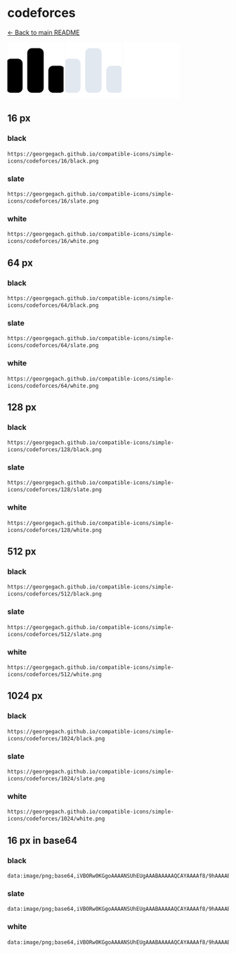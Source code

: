 # codeforces

[← Back to main README](../../README.md)


<img src="./128/black.png" width="128" alt="codeforces black icon" />
<img src="./128/slate.png" width="128" alt="codeforces slate icon" />
<img src="./128/white.png" width="128" alt="codeforces white icon" />

## 16 px

### black
```
https://georgegach.github.io/compatible-icons/simple-icons/codeforces/16/black.png
```

### slate
```
https://georgegach.github.io/compatible-icons/simple-icons/codeforces/16/slate.png
```

### white
```
https://georgegach.github.io/compatible-icons/simple-icons/codeforces/16/white.png
```

## 64 px

### black
```
https://georgegach.github.io/compatible-icons/simple-icons/codeforces/64/black.png
```

### slate
```
https://georgegach.github.io/compatible-icons/simple-icons/codeforces/64/slate.png
```

### white
```
https://georgegach.github.io/compatible-icons/simple-icons/codeforces/64/white.png
```

## 128 px

### black
```
https://georgegach.github.io/compatible-icons/simple-icons/codeforces/128/black.png
```

### slate
```
https://georgegach.github.io/compatible-icons/simple-icons/codeforces/128/slate.png
```

### white
```
https://georgegach.github.io/compatible-icons/simple-icons/codeforces/128/white.png
```

## 512 px

### black
```
https://georgegach.github.io/compatible-icons/simple-icons/codeforces/512/black.png
```

### slate
```
https://georgegach.github.io/compatible-icons/simple-icons/codeforces/512/slate.png
```

### white
```
https://georgegach.github.io/compatible-icons/simple-icons/codeforces/512/white.png
```

## 1024 px

### black
```
https://georgegach.github.io/compatible-icons/simple-icons/codeforces/1024/black.png
```

### slate
```
https://georgegach.github.io/compatible-icons/simple-icons/codeforces/1024/slate.png
```

### white
```
https://georgegach.github.io/compatible-icons/simple-icons/codeforces/1024/white.png
```

## 16 px in base64

### black
```
data:image/png;base64,iVBORw0KGgoAAAANSUhEUgAAABAAAAAQCAYAAAAf8/9hAAAABmJLR0QA/wD/AP+gvaeTAAAAi0lEQVQ4jd3TQQrCMBAF0FfJEewN1K16CC/tKaS74g3MIXSRCC1tJKE7PwRmJsOfz5+Ejeh+3F1xyPETjxbiCyLe+bxwXmvcFQiO2E/yHqe1xrBVasB9Mi3i1kpQJXWCmeLQMk0yd6a4ZGIJC3NbCRb4A4Ig7b7PecQo/ZGqeie98e/uRww5rq1vwwdzchsgRATB3wAAAABJRU5ErkJggg==
```

### slate
```
data:image/png;base64,iVBORw0KGgoAAAANSUhEUgAAABAAAAAQCAYAAAAf8/9hAAAABmJLR0QA/wD/AP+gvaeTAAAAsUlEQVQ4jd2RMRKCMBRE3w+5AA5Ig53aqofg0noJtWNsLGggRU6QYAMzyoSZMHRul83Pm/0bWCmZu3h39iJO9gBJ0r/KbXqPBjSdPXvHDZFssIySviqL9DGdVSGAc3L4egyQOy/H0KyOjTonrRxXhAzAezFNayvnFwBio46aJtZL4g7l/iQOljinULmLACH9AUADBsiHs1HK14KI7yXKl6a1p/HvlfL1rtg8AWL9tRvwAZkZXMiyTVY6AAAAAElFTkSuQmCC
```

### white
```
data:image/png;base64,iVBORw0KGgoAAAANSUhEUgAAABAAAAAQCAYAAAAf8/9hAAAABmJLR0QA/wD/AP+gvaeTAAAAkElEQVQ4jd2Tyw2DMBBE3yKXEDogXCFF0DRVIG4oHcRFTA4YBRks2fItc/KuV7OzP6iEpT4kvYAumG8zW7JZJY2SvH74SBruYpsExxN4nOwW6O8CXZVUwAHzKZuXNJUSZEk9ECt2JdkkjUSKU01M4dLcUoIL/oDAAZ59fIT3xn4jWX4LO37MfjOzFSDXX1sBX0nHRQKBB3K9AAAAAElFTkSuQmCC
```

